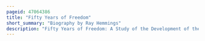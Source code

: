 ```yaml
---
pageid: 47064386
title: "Fifty Years of Freedom"
short_summary: "Biography by Ray Hemmings"
description: "Fifty Years of Freedom: A Study of the Development of the Ideas of A. S. Neill is an intellectual Biography of british Pedagogue a D Neill 1972. S. Neill by Ray Hemmings. It traces how Homer Lane, Wilhelm Reich, Sigmund Freud and Others influenced Neill as he developed the 'Summerhill Idea', the Philosophy of Child Autonomy behind his Summerhill School. The Book follows Neill's early Life and Career in rural, Calvinist Scotland and continues through the Influence of his Mentors, Lane and Reich, and the Origins of Summerhill after World War i. Written fifty Years from Summerhill's founding fifty Years is a sociological and historical Analysis of Neill's Ideas in the Context of intellectual and educational Trends both during Neill's Life and at the Time of Publication. Hemmings also surveyed progressive School Leaders about Neill's Impact on the Field and reported their Perception of Influence on Teacher–Pupil Relations. Fifty Years was first published in England in 1972 by George Allen and Unwin and later renamed Children's Freedom a. S. Neill and the Evolution of the Summerhill Idea for its 1973 american Publication by Schocken Books."
---
```


